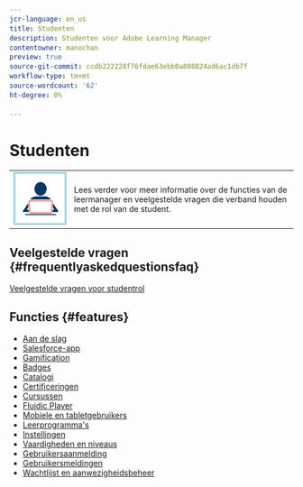 ```yaml
---
jcr-language: en_us
title: Studenten
description: Studenten voor Adobe Learning Manager
contentowner: manochan
preview: true
source-git-commit: ccdb222228f76fdae63ebb0a808824ad6ac1db7f
workflow-type: tm+mt
source-wordcount: '62'
ht-degree: 0%

---
```




# Studenten

<table> 
 <tbody>
  <tr> 
   <td><img src="assets/learner2.png"></td> 
   <td><p>Lees verder voor meer informatie over de functies van de leermanager en veelgestelde vragen die verband houden met de rol van de student. </p></td> 
  </tr> 
 </tbody>
</table>

## Veelgestelde vragen {#frequentlyaskedquestionsfaq}

[Veelgestelde vragen voor studentrol](learners/frequently-asked-questions-for-learners.md)

## Functies {#features}

* [Aan de slag](learners/feature-summary/getting-started-learner.md)
* [Salesforce-app](learners/feature-summary/sfdc-app.md)
* [Gamification](learners/feature-summary/gamification.md)
* [Badges](learners/feature-summary/badges.md)
* [Catalogi](learners/feature-summary/catalogs.md)
* [Certificeringen](learners/feature-summary/certifications.md)
* [Cursussen](learners/feature-summary/courses.md)
* [Fluidic Player](learners/feature-summary/fluidic-player.md)
* [Mobiele en tabletgebruikers](learners/feature-summary/ipad-android-tablet-users.md)
* [Leerprogramma&#39;s](learners/feature-summary/learning-programs.md)
* [Instellingen](learners/feature-summary/settings.md)
* [Vaardigheden en niveaus](learners/feature-summary/skills-levels.md)
* [Gebruikersaanmelding](learners/feature-summary/user-login.md)
* [Gebruikersmeldingen](learners/feature-summary/user-notifications.md)
* [Wachtlijst en aanwezigheidsbeheer](learners/feature-summary/waitlist-attendance-management.md)
